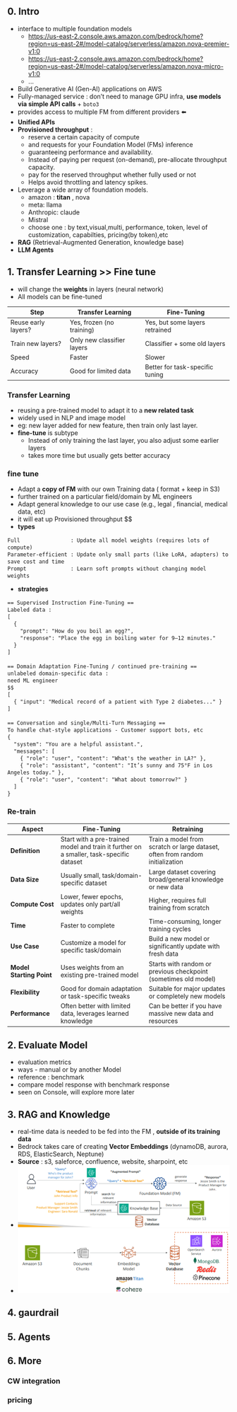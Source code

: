 ## 0. Intro
- interface to multiple foundation models
    - https://us-east-2.console.aws.amazon.com/bedrock/home?region=us-east-2#/model-catalog/serverless/amazon.nova-premier-v1:0 
    - https://us-east-2.console.aws.amazon.com/bedrock/home?region=us-east-2#/model-catalog/serverless/amazon.nova-micro-v1:0
    - ...
- Build Generative AI (Gen-AI) applications on AWS
- Fully-managed service : don’t need to manage GPU infra, **use models via simple API calls** + `boto3`
- provides access to multiple FM from different providers ⬅️
- **Unified APIs**
- **Provisioned throughput** : 
    - reserve a certain capacity of compute 
    - and requests for your Foundation Model (FMs) inference
    - guaranteeing performance and availability.
    - Instead of paying per request (on-demand), pre-allocate throughput capacity.
    - pay for the reserved throughput whether fully used or not
    - Helps avoid throttling and latency spikes.
- Leverage a wide array of foundation models.
    - amazon : **titan** , nova
    - meta: llama
    - Anthropic: claude
    - Mistral
    - choose one : by text,visual,multi, performance, token, level of customization, capabilties, pricing(by token),etc
- **RAG** (Retrieval-Augmented Generation, knowledge base)
- **LLM Agents**

## 1. Transfer Learning >> Fine tune

- will change the **weights** in layers (neural network)
- All models can be fine-tuned

| Step                | Transfer Learning          | Fine-Tuning                     |
| ------------------- | -------------------------- | ------------------------------- |
| Reuse early layers? | Yes, frozen (no training)  | Yes, but some layers retrained  |
| Train new layers?   | Only new classifier layers | Classifier + some old layers    |
| Speed               | Faster                     | Slower                          |
| Accuracy            | Good for limited data      | Better for task-specific tuning |

### **Transfer Learning**
- reusing a pre-trained model to adapt it to a **new related task**
- widely used in NLP and image model
- eg: new layer added for new feature, then train only last layer.
- **fine-tune** is subtype
    - Instead of only training the last layer, you also adjust some earlier layers
    - takes more time but usually gets better accuracy

### fine tune
- Adapt a **copy of FM** with our own Training data ( format +  keep in S3)
- further trained on a particular field/domain by ML engineers
- Adapt general knowledge to our use case (e.g., legal , financial, medical data, etc)
- it will eat up Provisioned throughput $$
- **types**
```
Full                : Update all model weights (requires lots of compute)
Parameter-efficient : Update only small parts (like LoRA, adapters) to save cost and time
Prompt              : Learn soft prompts without changing model weights
```
- **strategies**
```
== Supervised Instruction Fine-Tuning ==
Labeled data :
[
  {
    "prompt": "How do you boil an egg?",
    "response": "Place the egg in boiling water for 9–12 minutes."
  }
]

== Domain Adaptation Fine-Tuning / continued pre-training ==
unlabeled domain-specific data :
need ML engineer
$$
[
  { "input": "Medical record of a patient with Type 2 diabetes..." }
]

== Conversation and single/Multi-Turn Messaging ==
To handle chat-style applications - Customer support bots, etc
{
  "system": "You are a helpful assistant.",
  "messages": [
    { "role": "user", "content": "What's the weather in LA?" },
    { "role": "assistant", "content": "It’s sunny and 75°F in Los Angeles today." },
    { "role": "user", "content": "What about tomorrow?" }
  ]
}

```

### Re-train

| Aspect                   | Fine-Tuning                                                                             | Retraining                                                                    |
| ------------------------ | --------------------------------------------------------------------------------------- | ----------------------------------------------------------------------------- |
| **Definition**           | Start with a pre-trained model and train it further on a smaller, task-specific dataset | Train a model from scratch or large dataset, often from random initialization |
| **Data Size**            | Usually small, task/domain-specific dataset                                             | Large dataset covering broad/general knowledge or new data                    |
| **Compute Cost**         | Lower, fewer epochs, updates only part/all weights                                      | Higher, requires full training from scratch                                   |
| **Time**                 | Faster to complete                                                                      | Time-consuming, longer training cycles                                        |
| **Use Case**             | Customize a model for specific task/domain                                              | Build a new model or significantly update with fresh data                     |
| **Model Starting Point** | Uses weights from an existing pre-trained model                                         | Starts with random or previous checkpoint (sometimes old model)               |
| **Flexibility**          | Good for domain adaptation or task-specific tweaks                                      | Suitable for major updates or completely new models                           |
| **Performance**          | Often better with limited data, leverages learned knowledge                             | Can be better if you have massive new data and resources                      |

## 2. Evaluate Model
- evaluation metrics
- ways - manual or by another Model
- reference : benchmark
- compare model response with benchmark response
- seen on Console, will explore more later

## 3. RAG and Knowledge
- real-time data is needed to be fed into the FM , **outside of its training data**
- Bedrock takes care of creating **Vector Embeddings** (dynamoDB, aurora, RDS, ElasticSearch, Neptune)
- **Source** : s3, saleforce, confluence, website, sharpoint, etc
- ![img_1.png](../99_img/genai/01/img_1.png)
- ![img.png](../99_img/genai/01/img.png)

## 4. gaurdrail

## 5. Agents

## 6. More
### CW integration
### pricing


